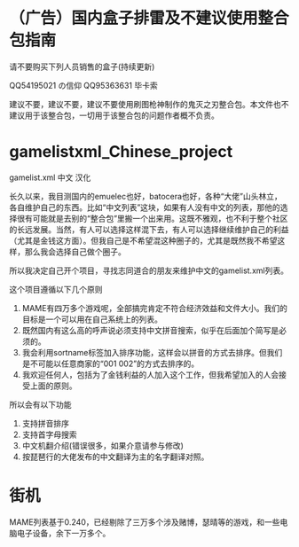 # （广告）国内盒子排雷及不建议使用整合包指南

请不要购买下列人员销售的盒子(持续更新)

QQ54195021  の信仰
QQ95363631  毕卡索

建议不要，建议不要，建议不要使用刷图枪神制作的鬼灭之刃整合包。本文件也不建议用于该整合包，一切用于该整合包的问题作者概不负责。


# gamelistxml_Chinese_project

gamelist.xml 中文 汉化

长久以来，我目测国内的emuelec也好，batocera也好，各种“大佬”山头林立，各自维护自己的东西。比如“中文列表”这块，如果有人没有中文的列表，那他的选择很有可能就是去别的“整合包”里搬一个出来用。这既不雅观，也不利于整个社区的长远发展。当然，有人可以选择这样混下去，有人可以选择继续维护自己的利益（尤其是金钱这方面）。但我自己是不希望混这种圈子的，尤其是既然我不希望这样，那么我会选择自己做个圈子。

所以我决定自己开个项目，寻找志同道合的朋友来维护中文的gamelist.xml列表。

这个项目遵循以下几个原则

1. MAME有四万多个游戏呢，全部搞完肯定不符合经济效益和文件大小。我们的目标是一个可以用在自己系统上的列表。
2. 既然国内有这么高的呼声说必须支持中文拼音搜索，似乎在后面加个简写是必须的。
3. 我会利用sortname标签加入排序功能，这样会以拼音的方式去排序。但我们是不可能以任意商家的“001 002”的方式去排序的。
4. 我欢迎任何人，包括为了金钱利益的人加入这个工作，但我希望加入的人会接受上面的原则。

所以会有以下功能

1. 支持拼音排序
2. 支持首字母搜索
3. 中文机翻介绍(错误很多，如果介意请参与修改)
4. 按琵琶行的大佬发布的中文翻译为主的名字翻译对照。


# 街机
MAME列表基于0.240，已经剔除了三万多个涉及赌博，瑟晴等的游戏，和一些电脑电子设备，余下一万多个。
